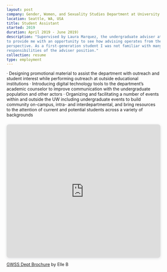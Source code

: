 ```yaml
---
layout: post
company: Gender, Women, and Sexuality Studies Department at University of Washington
location: Seattle, WA, USA
title: Student Assistant
started: 2019
duration: April 2019 - June 2019)
description: "Supervised by Laura Marquez, the undergraduate adviser at the time,
to provide me with an opportunity to see how advising operates from the staff
perspective. As a first-generation student I was not familiar with many of the
responsibilities of the adviser position."
collection: resume
type: employment
---
```


·	Designing promotional material to assist the department with outreach and student interest while performing outreach at outside educational institutions
·	Introducing digital technology tools to the department’s academic counselor to improve communication with the undergraduate population and other actors
·	Organizing and facilitating a number of events within and outside the UW including undergraduate events to build community on-campus, intra- and interdepartmental, and bring resources to the attention of current and potential students across a variety of backgrounds

<div style="position: relative; width: 100%; height: 0; padding-top: 77.2727%;
 padding-bottom: 48px; box-shadow: 0 2px 8px 0 rgba(63,69,81,0.16); margin-top: 1.6em; margin-bottom: 0.9em; overflow: hidden;
 border-radius: 8px; will-change: transform;">
  <iframe loading="lazy" style="position: absolute; width: 100%; height: 100%; top: 0; left: 0; border: none; padding: 0;margin: 0;"
    src="https:&#x2F;&#x2F;www.canva.com&#x2F;design&#x2F;DADV1LhF5ZE&#x2F;view?embed" allowfullscreen="allowfullscreen" allow="fullscreen">
  </iframe>
</div>
<a href="https:&#x2F;&#x2F;www.canva.com&#x2F;design&#x2F;DADV1LhF5ZE&#x2F;view?utm_content=DADV1LhF5ZE&amp;utm_campaign=designshare&amp;utm_medium=embeds&amp;utm_source=link" target="_blank" rel="noopener">GWSS Dept Brochure</a> by Elle B
